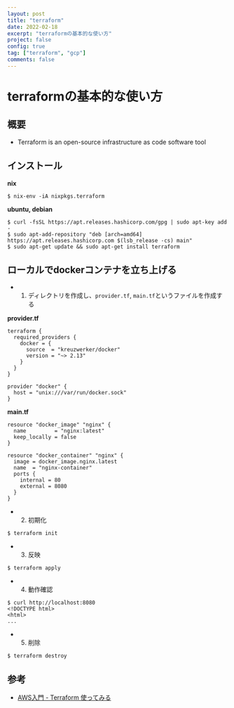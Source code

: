 ```yaml
---
layout: post
title: "terraform"
date: 2022-02-18
excerpt: "terraformの基本的な使い方"
project: false
config: true
tag: ["terraform", "gcp"]
comments: false
---
```


# terraformの基本的な使い方

## 概要
 - Terraform is an open-source infrastructure as code software tool

## インストール

**nix**  
```console
$ nix-env -iA nixpkgs.terraform
```

**ubuntu, debian**  
```console
$ curl -fsSL https://apt.releases.hashicorp.com/gpg | sudo apt-key add -
$ sudo apt-add-repository "deb [arch=amd64] https://apt.releases.hashicorp.com $(lsb_release -cs) main"
$ sudo apt-get update && sudo apt-get install terraform
```

## ローカルでdockerコンテナを立ち上げる

 - 1. ディレクトリを作成し、`provider.tf`, `main.tf`というファイルを作成する

**provider.tf**
```hcl
terraform {
  required_providers {
    docker = {
      source  = "kreuzwerker/docker"
      version = "~> 2.13"
    }
  }
}

provider "docker" {
  host = "unix:///var/run/docker.sock"
}
```

**main.tf**
```hcl
resource "docker_image" "nginx" {
  name         = "nginx:latest"
  keep_locally = false
}

resource "docker_container" "nginx" {
  image = docker_image.nginx.latest
  name  = "nginx-container"
  ports {
    internal = 80
    external = 8080
  }
}
```

 - 2. 初期化

```console
$ terraform init
```

 - 3. 反映

```console
$ terraform apply
```
 
 - 4. 動作確認

```console
$ curl http://localhost:8080
<!DOCTYPE html>
<html>
...
```
 
 - 5. 削除

```console
$ terraform destroy
```

## 参考
 - [AWS入門 - Terraform 使ってみる](https://zenn.dev/umatoma/articles/9fb6e2b8481838)

